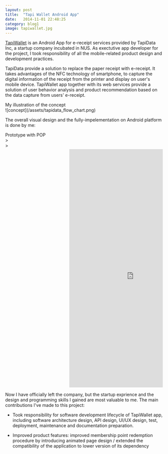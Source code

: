 ```yaml
---
layout: post
title:  "Tapi Wallet Android App"
date:   2014-11-01 22:48:25 
category: blog1
image: tapiwallet.jpg
---
```


[TapiWallet](https://play.google.com/store/apps/details?id=com.tapidata.tapi) is an Android App for e-receipt services provided by TapiData Inc, a startup company incubated in NUS. As exectutive app developer for the project, I took responsibility of all the mobile-related product design and development practices. 

TapiData provide a solution to replace the paper receipt with e-receipt. It takes advantages of the NFC technology of smartphone, to capture the digital information of the receipt from the printer and display on user's mobile device. 
TapiWallet app together with its web services provide a solution of user behavior analysis and product recommendation based on the data capture from users' e-receipt. 
<figcaption>
My illustration of the concept
</figcaption>
![concept](/assets/tapidata_flow_chart.png)

The overall visual design and the fully-impelementation on Android platform is done by me: 
<figcaption>
Prototype with POP
</figcaption>
><div style="height: 780px; overflow: hidden; margin: auto;">
><iframe src="https://popapp.in/w/projects/53ae3fa23200c0070ddb6742/embedded" width="820" height="1620" frameborder="0" allowTransparency="true" style="position: relative; top: -402px; display:block; margin: 0 auto; transform: scale3d(0.5, 0.5, 1); -webkit-transform: scale3d(0.5, 0.5, 1);"></iframe>
></div>

Now I have officially left the company, but the startup exprience and the design and programming skills I gained are most valuable to me. The main contributions I've made to this project:

- Took responsibility for software development lifecycle of TapiWallet app, including software architecture design, API design, UI/UX design, test, deployment, maintenance and documentation preparation.

- Improved product features: improved membership point redemption procedure by introducing animated page design / extended the compatibility of the application to lower version of its dependency